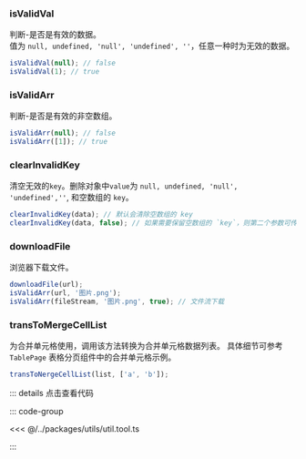 ### isValidVal

判断-是否是有效的数据。  
值为 `null, undefined, 'null', 'undefined', ''`，任意一种时为无效的数据。

```js
isValidVal(null); // false
isValidVal(1); // true
```

### isValidArr

判断-是否是有效的非空数组。

```js
isValidArr(null); // false
isValidArr([1]); // true
```

### clearInvalidKey

清空无效的`key`。删除对象中`value`为 `null, undefined, 'null', 'undefined',''`, 和空数组的 `key`。

```js
clearInvalidKey(data); // 默认会清除空数组的 key
clearInvalidKey(data, false); // 如果需要保留空数组的 `key`，则第二个参数可传 false 即可
```

### downloadFile

浏览器下载文件。

```js
downloadFile(url);
isValidArr(url, '图片.png');
isValidArr(fileStream, '图片.png', true); // 文件流下载
```

### transToMergeCellList

为合并单元格使用，调用该方法转换为合并单元格数据列表。
具体细节可参考 `TablePage` 表格分页组件中的合并单元格示例。

```js
transToNergeCellList(list, ['a', 'b']);
```

::: details 点击查看代码

::: code-group

<<< @/../packages/utils/util.tool.ts

:::
